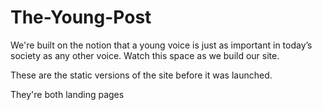 # The-Young-Post
We're built on the notion that a young voice is just as important in today’s society as any other voice. Watch this space as we build our site.

These are the static versions of the site before it was launched.

They're both landing pages
